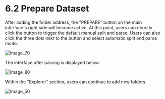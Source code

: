# 6.2 Prepare Dataset

After adding the folder address, the "PREPARE" button on the main interface's right side will become active. At this point, users can directly click the button to trigger the default manual split and parse. Users can also click the three dots next to the button and select automatic split and parse mode.

![Image_70](../../../images/image_70.png)

The interface after parsing is displayed below:

![Image_80](../../../images/image_80.png)

Within the "Explorer" section, users can continue to add new folders.

![Image_50](../../../images/image_50.png)

